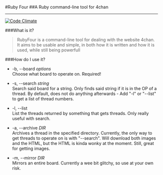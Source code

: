 #Ruby Four
##A Ruby command-line tool for 4chan

***

[![Code Climate](https://codeclimate.com/github/robertwoodruff/RubyFour.png)](https://codeclimate.com/github/robertwoodruff/RubyFour)

###What is it?  
>RubyFour is a command-line tool for dealing with the website 4chan. It aims to be usable and simple, in both how it is written and how it is used, while still being powerfull

###How do I use it?

-	-b, --board _options_   
	Choose what board to operate on. Required!

-	-s, --search _string_   
	Search said board for a string. Only finds said string if it is in the OP of a thread. By default, does not do anything afterwards - Add "-l" or "--list" to get a list of thread numbers.

-	-l, --list   
	List the threads returned by something that gets threads. Only really useful with search.

-	-a, --archive _DIR_   
	Archives a thread in the specified directory. Currently, the only way to get threads to operate on is with "--search". Will download both images and the HTML, but the HTML is kinda wonky at the moment. Still, great for getting images.

-	-m, --mirror _DIR_    
	Mirrors an entire board. Currently a wee bit glitchy, so use at your own risk.

